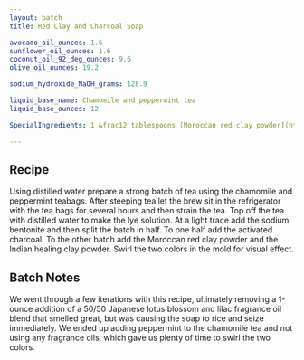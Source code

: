 ```yaml
---
layout: batch
title: Red Clay and Charcoal Soap

avocado_oil_ounces: 1.6
sunflower_oil_ounces: 1.6
coconut_oil_92_deg_ounces: 9.6
olive_oil_ounces: 19.2

sodium_hydroxide_NaOH_grams: 128.9

liquid_base_name: Chamomile and peppermint tea
liquid_base_ounces: 12

SpecialIngredients: 1 &frac12 tablespoons [Moroccan red clay powder](http://amzn.to/1P0vxbg), &frac12 tablespoon [Indian healing clay powder (calcium bentonite)](http://amzn.to/1mO82Mu), 1 tablespoon [hardwood activated charcoal powder](http://amzn.to/1P0vDQ6), &frac12; [coarse sodium bentonite clay](http://amzn.to/1P0vJan), 4 [teabags chamomile tea](http://amzn.to/1P0w1Or), 4 [teabags peppermint tea](http://amzn.to/1mO8ryl)

---
```


## Recipe
Using distilled water prepare a strong batch of tea using the chamomile and peppermint teabags.  After steeping tea let the brew sit in the refrigerator with the tea bags for several hours and then strain the tea.  Top off the tea with distilled water to make the lye solution.  At a light trace add the sodium bentonite and then split the batch in half.  To one half add the activated charcoal. To the other batch add the Moroccan red clay powder and the Indian healing clay powder. Swirl the two colors in the mold for visual effect.

## Batch Notes
We went through a few iterations with this recipe, ultimately removing a 1-ounce addition of a 50/50 Japanese lotus blossom and lilac fragrance oil blend that smelled great, but was causing the soap to rice and seize immediately. We ended up adding peppermint to the chamomile tea and not using any fragrance oils, which gave us plenty of time to swirl the two colors.